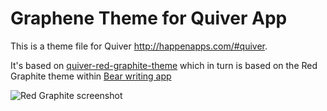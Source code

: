 # Graphene Theme for Quiver App

This is a theme file for Quiver <http://happenapps.com/#quiver>.

It's based on [quiver-red-graphite-theme](https://github.com/floq-design/quiver-red-graphite-theme) which in turn is based on the Red Graphite theme within [Bear writing app](http://www.bear-writer.com/)

![Red Graphite screenshot](https://raw.githubusercontent.com/floq-design/quiver-red-graphite-theme/master/screenshot.png)
